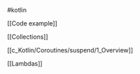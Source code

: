 #kotlin

[[Code example]]

[[Collections]]

[[c_Kotlin/Coroutines/suspend/1_Overview]]

[[Lambdas]]

